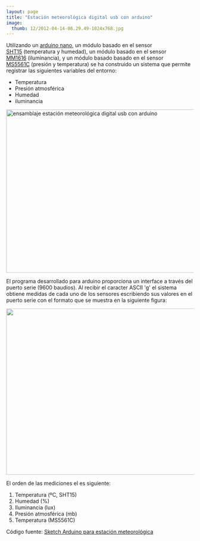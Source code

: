 ```yaml
---
layout: page
title: "Estación meteorológica digital usb con arduino"
image:
  thumb: 12/2012-04-14-08.29.49-1024x768.jpg
---
```


Utilizando un <a href="http://arduino.cc/en/Main/ArduinoBoardNano" target="_blank">arduino nano</a>, un módulo basado en el sensor <a href="{{ site.baseurl }}/files/datasheets/SHT1x_datasheet.pdf">SHT15</a> (temperatura y humedad), un módulo basado en el sensor <a href="{{ site.baseurl }}/files/datasheets/sensor_mm_1616_e.pdf">MM1616</a> (iluminancia), y un módulo basado basado en el sensor <a href="{{ site.baseurl }}/files/datasheets/12/MS5561C.pdf">MS5561C</a> (presión y temperatura) se ha construido un sistema que permite registrar las siguientes variables del entorno:


- Temperatura
- Presión atmosférica
- Humedad
- iluminancia

<a href="{{ site.baseurl }}/images/12/2012-04-14-08.29.49.jpg"><img class=" wp-image-177" title="ensamblaje estación meteorológica digital usb con arduino" src="{{ site.baseurl }}/images/12/2012-04-14-08.29.49-1024x768.jpg" alt="ensamblaje estación meteorológica digital usb con arduino" width="584" height="438" /></a>

El programa desarrollado para arduino proporciona un interface a través del puerto serie (9600 baudios). Al recibir el caracter ASCII 'g' el sistema obtiene medidas de cada uno de los sensores escribiendo sus valores en el puerto serie con el formato que se muestra en la siguiente figura:

<a href="{{ site.baseurl }}/images/12/lectura-serie-estacion-meteorologica-digital-usb-arduino.png"><img class="size-full wp-image-194" title="lectura estacion meteorologica digital usb arduino" src="{{ site.baseurl }}/images/12/lectura-serie-estacion-meteorologica-digital-usb-arduino.png" alt="" width="698" height="446" /></a>

El orden de las mediciones el es siguiente:
<ol>
	<li>Temperatura (ºC, SHT15)</li>
	<li>Humedad (%)</li>
	<li>Iluminancia (lux)</li>
	<li>Presión atmosférica (mb)</li>
	<li>Temperatura (MS5561C)</li>
</ol>
<div>

Código fuente: <a href="{{ site.baseurl }}/files/MeteoSys.zip">Sketch Arduino para estación meteorológica</a>
